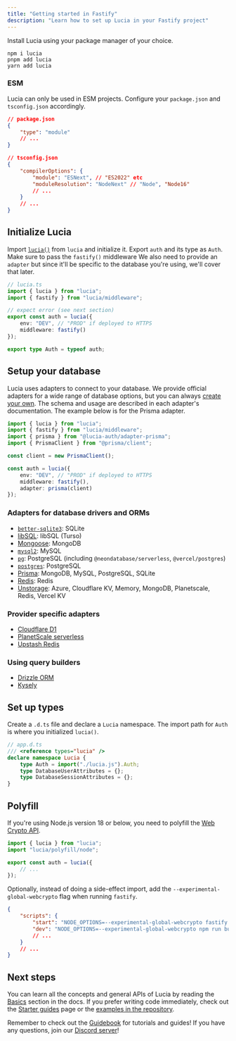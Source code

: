 ```yaml
---
title: "Getting started in Fastify"
description: "Learn how to set up Lucia in your Fastify project"
---
```


Install Lucia using your package manager of your choice.

```
npm i lucia
pnpm add lucia
yarn add lucia
```

### ESM

Lucia can only be used in ESM projects. Configure your `package.json` and `tsconfig.json` accordingly.

```json
// package.json
{
	"type": "module"
	// ...
}
```

```json
// tsconfig.json
{
	"compilerOptions": {
		"module": "ESNext", // "ES2022" etc
		"moduleResolution": "NodeNext" // "Node", "Node16"
		// ...
	}
	// ...
}
```

## Initialize Lucia

Import [`lucia()`](/reference/lucia/modules/main#lucia) from `lucia` and initialize it. Export `auth` and its type as `Auth`. Make sure to pass the `fastify()` middleware We also need to provide an `adapter` but since it'll be specific to the database you're using, we'll cover that later.

```ts
// lucia.ts
import { lucia } from "lucia";
import { fastify } from "lucia/middleware";

// expect error (see next section)
export const auth = lucia({
	env: "DEV", // "PROD" if deployed to HTTPS
	middleware: fastify()
});

export type Auth = typeof auth;
```

## Setup your database

Lucia uses adapters to connect to your database. We provide official adapters for a wide range of database options, but you can always [create your own](/reference/database-adapter). The schema and usage are described in each adapter's documentation. The example below is for the Prisma adapter.

```ts
import { lucia } from "lucia";
import { fastify } from "lucia/middleware";
import { prisma } from "@lucia-auth/adapter-prisma";
import { PrismaClient } from "@prisma/client";

const client = new PrismaClient();

const auth = lucia({
	env: "DEV", // "PROD" if deployed to HTTPS
	middleware: fastify(),
	adapter: prisma(client)
});
```

### Adapters for database drivers and ORMs

- [`better-sqlite3`](/database-adapters/better-sqlite3): SQLite
- [libSQL](/database-adapters/libsql): libSQL (Turso)
- [Mongoose](/database-adapters/mongoose): MongoDB
- [`mysql2`](/database-adapters/mysql2): MySQL
- [`pg`](/database-adapters/pg): PostgreSQL (including `@neondatabase/serverless`, `@vercel/postgres`)
- [`postgres`](/database-adapters/postgres): PostgreSQL
- [Prisma](/database-adapters/prisma): MongoDB, MySQL, PostgreSQL, SQLite
- [Redis](/database-adapters/redis): Redis
- [Unstorage](/database-adapters/unstorage): Azure, Cloudflare KV, Memory, MongoDB, Planetscale, Redis, Vercel KV

### Provider specific adapters

- [Cloudflare D1](/database-adapters/cloudflare-d1)
- [PlanetScale serverless](/database-adapters/planetscale-serverless)
- [Upstash Redis](/database-adapters/upstash-redis)

### Using query builders

- [Drizzle ORM](/guidebook/drizzle-orm)
- [Kysely](/guidebook/kysely)

## Set up types

Create a `.d.ts` file and declare a `Lucia` namespace. The import path for `Auth` is where you initialized `lucia()`.

```ts
// app.d.ts
/// <reference types="lucia" />
declare namespace Lucia {
	type Auth = import("./lucia.js").Auth;
	type DatabaseUserAttributes = {};
	type DatabaseSessionAttributes = {};
}
```

## Polyfill

If you're using Node.js version 18 or below, you need to polyfill the [Web Crypto API](https://developer.mozilla.org/en-US/docs/Web/API/Web_Crypto_API).

```ts
import { lucia } from "lucia";
import "lucia/polyfill/node";

export const auth = lucia({
	// ...
});
```

Optionally, instead of doing a side-effect import, add the `--experimental-global-webcrypto` flag when running `fastify`.

```json
{
	"scripts": {
		"start": "NODE_OPTIONS=--experimental-global-webcrypto fastify start -l info app.js",
		"dev": "NODE_OPTIONS=--experimental-global-webcrypto npm run build && fastify start -w -l info -P app.js"
		// ...
	}
	// ...
}
```

## Next steps

You can learn all the concepts and general APIs of Lucia by reading the [Basics](/basics/database) section in the docs. If you prefer writing code immediately, check out the [Starter guides](/starter-guides) page or the [examples in the repository](https://github.com/pilcrowOnPaper/lucia/tree/main/examples).

Remember to check out the [Guidebook](/guidebook) for tutorials and guides! If you have any questions, join our [Discord server](/discord)!